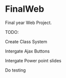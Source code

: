 # FinalWeb
Final year Web Project.

TODO:

Create Class System

Intergate Ajax Buttons

Intergate Power point slides

Do testing
